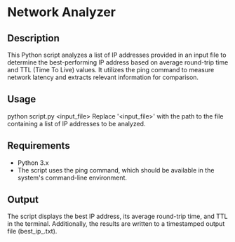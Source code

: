 # Network Analyzer

## Description
This Python script analyzes a list of IP addresses provided in an input file to determine the best-performing IP address based on average round-trip time and TTL (Time To Live) values. It utilizes the ping command to measure network latency and extracts relevant information for comparison.

## Usage

python script.py <input_file> 
Replace '<input_file>' with the path to the file containing a list of IP addresses to be analyzed.

## Requirements

* Python 3.x
* The script uses the ping command, which should be available in the system's command-line environment.

## Output

The script displays the best IP address, its average round-trip time, and TTL in the terminal. Additionally, the results are written to a timestamped output file (best_ip_<timestamp>.txt).


